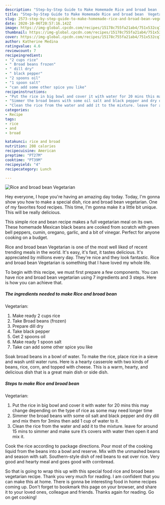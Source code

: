 ```yaml
---
description: "Step-by-Step Guide to Make Homemade Rice and broad bean  Vegetarian"
title: "Step-by-Step Guide to Make Homemade Rice and broad bean  Vegetarian"
slug: 2573-step-by-step-guide-to-make-homemade-rice-and-broad-bean-vegetarian
date: 2020-10-06T20:57:16.142Z
image: https://img-global.cpcdn.com/recipes/15178c755fa21ab4/751x532cq70/rice-and-broad-bean-vegetarian-recipe-main-photo.jpg
thumbnail: https://img-global.cpcdn.com/recipes/15178c755fa21ab4/751x532cq70/rice-and-broad-bean-vegetarian-recipe-main-photo.jpg
cover: https://img-global.cpcdn.com/recipes/15178c755fa21ab4/751x532cq70/rice-and-broad-bean-vegetarian-recipe-main-photo.jpg
author: Katherine Medina
ratingvalue: 4.6
reviewcount: 7
recipeingredient:
- "2 cups rice"
- " Broad beans frozen"
- " dill dry"
- " black pepper"
- "2 spoons oil"
- "1 spoon salt"
- "can add some other spice you like"
recipeinstructions:
- "Put the rice in big bowl and cover it with water for 20 mins this may change depending on the type of rice as some may need longer time"
- "Simmer the broad beans with some oil salt and black pepper and dry dill and mix them for 3mins then add 1 cup of water to it."
- "Clean the rice from the water and add it to the mixture. leave for around 15 mins to simmer and make sure it’s covers with water then open it and mix it."
categories:
- Recipe
tags:
- rice
- and
- broad

katakunci: rice and broad 
nutrition: 208 calories
recipecuisine: American
preptime: "PT27M"
cooktime: "PT39M"
recipeyield: "4"
recipecategory: Lunch

---
```



![Rice and broad bean 
Vegetarian](https://img-global.cpcdn.com/recipes/15178c755fa21ab4/751x532cq70/rice-and-broad-bean-vegetarian-recipe-main-photo.jpg)

Hey everyone, I hope you're having an amazing day today. Today, I'm gonna show you how to make a special dish, rice and broad bean 
vegetarian. One of my favorites food recipes. This time, I'm gonna make it a little bit unique. This will be really delicious.

This simple rice and bean recipe makes a full vegetarian meal on its own. These homemade Mexican black beans are cooked from scratch with green bell peppers, cumin, oregano, garlic, and a bit of vinegar. Perfect for anyone cooking on a budget.

Rice and broad bean 
Vegetarian is one of the most well liked of recent trending meals in the world. It's easy, it's fast, it tastes delicious. It's appreciated by millions every day. They're nice and they look fantastic. Rice and broad bean 
Vegetarian is something that I have loved my whole life.


To begin with this recipe, we must first prepare a few components. You can have rice and broad bean 
vegetarian using 7 ingredients and 3 steps. Here is how you can achieve that.

<!--inarticleads1-->

##### The ingredients needed to make Rice and broad bean 
Vegetarian:

1. Make ready 2 cups rice
1. Take  Broad beans (frozen)
1. Prepare  dill dry
1. Take  black pepper
1. Get 2 spoons oil
1. Make ready 1 spoon salt
1. Take can add some other spice you like


Soak broad beans in a bowl of water. To make the rice, place rice in a sieve and wash until water runs. Here is a hearty casserole with two kinds of beans, rice, corn, and topped with cheese. This is a warm, hearty, and delicious dish that is a great main dish or side dish. 

<!--inarticleads2-->

##### Steps to make Rice and broad bean 
Vegetarian:

1. Put the rice in big bowl and cover it with water for 20 mins this may change depending on the type of rice as some may need longer time
1. Simmer the broad beans with some oil salt and black pepper and dry dill and mix them for 3mins then add 1 cup of water to it.
1. Clean the rice from the water and add it to the mixture. leave for around 15 mins to simmer and make sure it’s covers with water then open it and mix it.


Cook the rice according to package directions. Pour most of the cooking liquid from the beans into a bowl and reserve. Mix with the unmashed beans and season with salt. Southern-style dish of red beans to eat over rice. Very good and hearty meal and goes good with cornbread. 

So that is going to wrap this up with this special food rice and broad bean 
vegetarian recipe. Thank you very much for reading. I am confident that you can make this at home. There is gonna be interesting food in home recipes coming up. Don't forget to bookmark this page on your browser, and share it to your loved ones, colleague and friends. Thanks again for reading. Go on get cooking!

